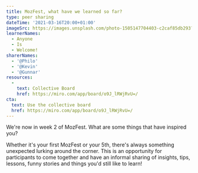 ```yaml
---
title: MozFest, what have we learned so far?
type: peer sharing
dateTime: '2021-03-16T20:00+01:00'
imageSrc: https://images.unsplash.com/photo-1505147704403-c2caf85db293?ixid=MXwxMjA3fDB8MHxwaG90by1wYWdlfHx8fGVufDB8fHw%3D&ixlib=rb-1.2.1&auto=format&fit=crop&w=1648&q=80
learnerNames:
  - Anyone
  - Is
  - Welcome!
sharerNames: 
  - '@Philo'
  - '@Kevin'
  - '@Gunnar'
resources:
  -
    text: Collective Board
    href: https://miro.com/app/board/o9J_lRWjRvU=/
cta:
  text: Use the collective board
  href: https://miro.com/app/board/o9J_lRWjRvU=/
---
```

We're now in week 2 of MozFest. What are some things that have inspired you?
<!--more-->
Whether it's your first MozFest or your 5th, there's always something unexpected lurking around the corner. This is an opportunity for participants to come together and have an informal sharing of insights, tips, lessons, funny stories and things you'd still like to learn! 
